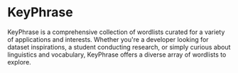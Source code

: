 # KeyPhrase
KeyPhrase is a comprehensive collection of wordlists curated for a variety of applications and interests. Whether you're a developer looking for dataset inspirations, a student conducting research, or simply curious about linguistics and vocabulary, KeyPhrase offers a diverse array of wordlists to explore.
